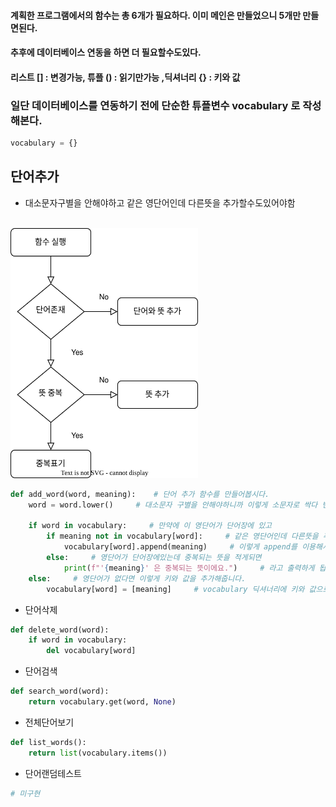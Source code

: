 #### 계획한 프로그램에서의 함수는 총 6개가 필요하다. 이미 메인은 만들었으니 5개만 만들면된다.
#### 추후에 데이터베이스 연동을 하면 더 필요할수도있다.
#### 리스트 [] : 변경가능, 튜플 () : 읽기만가능 ,딕셔너리 {} : 키와 값<br>


### 일단 데이터베이스를 연동하기 전에 단순한 튜플변수 vocabulary 로 작성해본다.<br>
```python
vocabulary = {}
```
## 단어추가

- 대소문자구별을 안해야하고 같은 영단어인데 다른뜻을 추가할수도있어야함

<br><img src="https://github.com/fightmeat/photos/blob/d8d39e5f6f5f5168855c55abc115c3432ee5ba74/add.svg" width="300" height="400"/><br>

```python
def add_word(word, meaning):    # 단어 추가 함수를 만들어봅시다.
    word = word.lower()     # 대소문자 구별을 안해야하니까 이렇게 소문자로 싹다 변환해버립니다.

    if word in vocabulary:     # 만약에 이 영단어가 단어장에 있고
        if meaning not in vocabulary[word]:     # 같은 영단어인데 다른뜻을 추가하고 싶으면
            vocabulary[word].append(meaning)     # 이렇게 append를 이용해서 word키에 meaning값을 vocabulary 딕셔너리에 추가해줍니다.
        else:     # 영단어가 단어장에있는데 중복되는 뜻을 적게되면
            print(f"'{meaning}' 은 중복되는 뜻이에요.")     # 라고 출력하게 됩니다. 
    else:     # 영단어가 없다면 이렇게 키와 값을 추가해줍니다.
        vocabulary[word] = [meaning]     # vocabulary 딕셔너리에 키와 값으로 저장
```






- 단어삭제
```python
def delete_word(word):
    if word in vocabulary:
        del vocabulary[word]
``` 
- 단어검색
```python
def search_word(word):
    return vocabulary.get(word, None)
```
- 전체단어보기
```python
def list_words():
    return list(vocabulary.items())
```
- 단어랜덤테스트
```python
# 미구현
```
